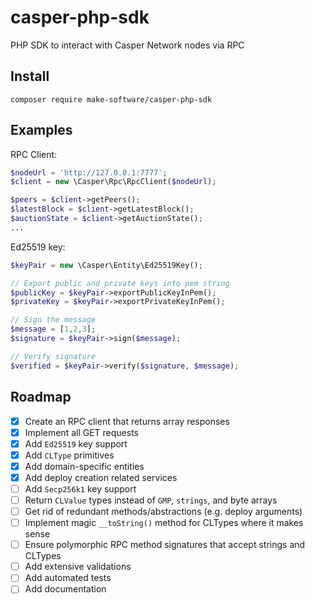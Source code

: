 # casper-php-sdk
PHP SDK to interact with Casper Network nodes via RPC

## Install

```
composer require make-software/casper-php-sdk
```

## Examples
RPC Client:

```php
$nodeUrl = 'http://127.0.0.1:7777';
$client = new \Casper\Rpc\RpcClient($nodeUrl);

$peers = $client->getPeers();
$latestBlock = $client->getLatestBlock();
$auctionState = $client->getAuctionState();
...
```

Ed25519 key:
```php
$keyPair = new \Casper\Entity\Ed25519Key();

// Export public and private keys into pem string
$publicKey = $keyPair->exportPublicKeyInPem();
$privateKey = $keyPair->exportPrivateKeyInPem();

// Sign the message
$message = [1,2,3];
$signature = $keyPair->sign($message);

// Verify signature
$verified = $keyPair->verify($signature, $message);
```

## Roadmap
- [x] Create an RPC client that returns array responses
- [x] Implement all GET requests
- [x] Add `Ed25519` key support
- [x] Add `CLType` primitives
- [x] Add domain-specific entities
- [x] Add deploy creation related services
- [ ] Add `Secp256k1` key support
- [ ] Return `CLValue` types instead of `GMP`, `strings`, and byte arrays
- [ ] Get rid of redundant methods/abstractions (e.g. deploy arguments)
- [ ] Implement magic `__toString()` method for CLTypes where it makes sense
- [ ] Ensure polymorphic RPC method signatures that accept strings and CLTypes
- [ ] Add extensive validations
- [ ] Add automated tests
- [ ] Add documentation

